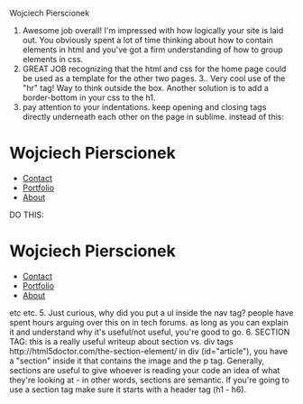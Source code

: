 Wojciech Pierscionek
1. Awesome job overall! I'm impressed with how logically your site is laid out. You obviously spent a lot of time thinking about how to contain elements in html and you've got a firm understanding of how to group elements in css.
2. GREAT JOB recognizing that the html and css for the home page could be used as a template for the other two pages. 
3.. Very cool use of the "hr" tag! Way to think outside the box. Another solution is to add a border-bottom in your css to the h1.
4. pay attention to your indentations. keep opening and closing tags directly underneath each other on the page in sublime. instead of this: 

<div id="header">
		<h1>Wojciech Pierscionek</h1>
		<nav>
		<ul class="main_menu">
			<li><a href="contact.html">Contact</a></li>
			<li><a href="portfolio.html">Portfolio</a></li>
			<li><a href="index.html">About</a></li>
			</ul>
	</nav>
	</div>

DO THIS:

<div id="header">
		<h1>Wojciech Pierscionek</h1>
		<nav>
			<ul class="main_menu">
				<li><a href="contact.html">Contact</a></li>
				<li><a href="portfolio.html">Portfolio</a></li>
				<li><a href="index.html">About</a></li>
			</ul>
		</nav>
</div>
etc etc.
5. Just curious, why did you put a ul inside the nav tag? people have spent hours arguing over this on in tech forums. as long as you can explain it and understand why it's useful/not useful, you're good to go.
6. SECTION TAG: this is a really useful writeup about section vs. div tags
	http://html5doctor.com/the-section-element/
in div (id="article"), you have a "section" inside it that contains the image and the p tag. Generally, sections are useful to give whoever is reading your code an idea of what they're looking at - in other words, sections are semantic. If you're going to use a section tag make sure it starts with a header tag (h1 - h6).









